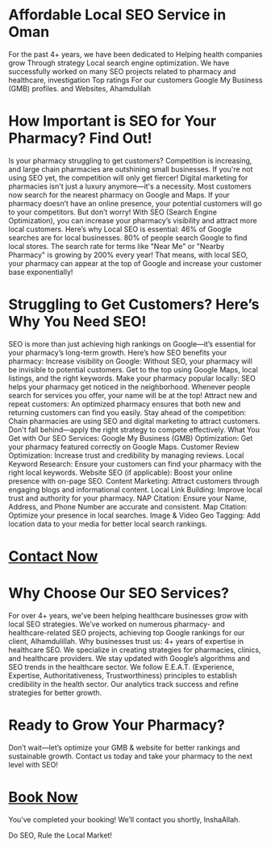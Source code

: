 # Affordable Local SEO Service in Oman
For the past 4+ years, we have been dedicated to Helping health companies grow Through strategy Local search engine optimization. We have successfully worked on many SEO projects related to pharmacy and healthcare, investigation Top ratings For our customers Google My Business (GMB) profiles. and Websites, Ahamdulilah
# How Important is SEO for Your Pharmacy? Find Out!
Is your pharmacy struggling to get customers? Competition is increasing, and large chain pharmacies are outshining small businesses. If you're not using SEO yet, the competition will only get fiercer!
Digital marketing for pharmacies isn't just a luxury anymore—it's a necessity. Most customers now search for the nearest pharmacy on Google and Maps. If your pharmacy doesn’t have an online presence, your potential customers will go to your competitors.
But don’t worry! With SEO (Search Engine Optimization), you can increase your pharmacy’s visibility and attract more local customers. Here’s why Local SEO is essential:
46% of Google searches are for local businesses.
80% of people search Google to find local stores.
The search rate for terms like "Near Me" or "Nearby Pharmacy" is growing by 200% every year!
That means, with local SEO, your pharmacy can appear at the top of Google and increase your customer base exponentially!

# Struggling to Get Customers? Here’s Why You Need SEO!
SEO is more than just achieving high rankings on Google—it’s essential for your pharmacy’s long-term growth. Here’s how SEO benefits your pharmacy:
Increase visibility on Google: Without SEO, your pharmacy will be invisible to potential customers. Get to the top using Google Maps, local listings, and the right keywords.
Make your pharmacy popular locally: SEO helps your pharmacy get noticed in the neighborhood. Whenever people search for services you offer, your name will be at the top!
Attract new and repeat customers: An optimized pharmacy ensures that both new and returning customers can find you easily.
Stay ahead of the competition: Chain pharmacies are using SEO and digital marketing to attract customers. Don't fall behind—apply the right strategy to compete effectively.
What You Get with Our SEO Services:
Google My Business (GMB) Optimization: Get your pharmacy featured correctly on Google Maps.
Customer Review Optimization: Increase trust and credibility by managing reviews.
Local Keyword Research: Ensure your customers can find your pharmacy with the right local keywords.
Website SEO (if applicable): Boost your online presence with on-page SEO.
Content Marketing: Attract customers through engaging blogs and informational content.
Local Link Building: Improve local trust and authority for your pharmacy.
NAP Citation: Ensure your Name, Address, and Phone Number are accurate and consistent.
Map Citation: Optimize your presence in local searches.
Image & Video Geo Tagging: Add location data to your media for better local search rankings.
# [Contact Now](https://forms.gle/LgWyhc5BCNAFEE2N9)
# Why Choose Our SEO Services?
For over 4+ years, we've been helping healthcare businesses grow with local SEO strategies. We’ve worked on numerous pharmacy- and healthcare-related SEO projects, achieving top Google rankings for our client, Alhamdulillah.
Why businesses trust us:
4+ years of expertise in healthcare SEO.
We specialize in creating strategies for pharmacies, clinics, and healthcare providers.
We stay updated with Google’s algorithms and SEO trends in the healthcare sector.
We follow E.E.A.T. (Experience, Expertise, Authoritativeness, Trustworthiness) principles to establish credibility in the health sector.
Our analytics track success and refine strategies for better growth.

# Ready to Grow Your Pharmacy?
Don’t wait—let’s optimize your GMB & website for better rankings and sustainable growth. Contact us today and take your pharmacy to the next level with SEO!
# [Book Now](https://forms.gle/LgWyhc5BCNAFEE2N9)
 You’ve completed your booking! We’ll contact you shortly, InshaAllah.
 
Do SEO, Rule the Local Market! 
